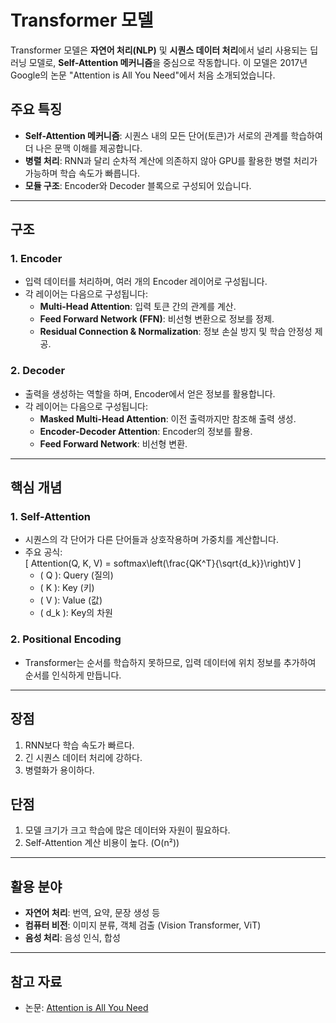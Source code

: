 # Transformer 모델

Transformer 모델은 **자연어 처리(NLP)** 및 **시퀀스 데이터 처리**에서 널리 사용되는 딥러닝 모델로, **Self-Attention 메커니즘**을 중심으로 작동합니다. 이 모델은 2017년 Google의 논문 "Attention is All You Need"에서 처음 소개되었습니다.

## 주요 특징
- **Self-Attention 메커니즘**: 시퀀스 내의 모든 단어(토큰)가 서로의 관계를 학습하여 더 나은 문맥 이해를 제공합니다.
- **병렬 처리**: RNN과 달리 순차적 계산에 의존하지 않아 GPU를 활용한 병렬 처리가 가능하며 학습 속도가 빠릅니다.
- **모듈 구조**: Encoder와 Decoder 블록으로 구성되어 있습니다.

---

## 구조

### 1. Encoder
- 입력 데이터를 처리하며, 여러 개의 Encoder 레이어로 구성됩니다.
- 각 레이어는 다음으로 구성됩니다:
  - **Multi-Head Attention**: 입력 토큰 간의 관계를 계산.
  - **Feed Forward Network (FFN)**: 비선형 변환으로 정보를 정제.
  - **Residual Connection & Normalization**: 정보 손실 방지 및 학습 안정성 제공.

### 2. Decoder
- 출력을 생성하는 역할을 하며, Encoder에서 얻은 정보를 활용합니다.
- 각 레이어는 다음으로 구성됩니다:
  - **Masked Multi-Head Attention**: 이전 출력까지만 참조해 출력 생성.
  - **Encoder-Decoder Attention**: Encoder의 정보를 활용.
  - **Feed Forward Network**: 비선형 변환.

---

## 핵심 개념

### 1. Self-Attention
- 시퀀스의 각 단어가 다른 단어들과 상호작용하며 가중치를 계산합니다.
- 주요 공식:  
  \[
  Attention(Q, K, V) = softmax\left(\frac{QK^T}{\sqrt{d_k}}\right)V
  \]  
  - \( Q \): Query (질의)
  - \( K \): Key (키)
  - \( V \): Value (값)
  - \( d_k \): Key의 차원

### 2. Positional Encoding
- Transformer는 순서를 학습하지 못하므로, 입력 데이터에 위치 정보를 추가하여 순서를 인식하게 만듭니다.

---

## 장점
1. RNN보다 학습 속도가 빠르다.
2. 긴 시퀀스 데이터 처리에 강하다.
3. 병렬화가 용이하다.

## 단점
1. 모델 크기가 크고 학습에 많은 데이터와 자원이 필요하다.
2. Self-Attention 계산 비용이 높다. (O(n²))

---

## 활용 분야
- **자연어 처리**: 번역, 요약, 문장 생성 등
- **컴퓨터 비전**: 이미지 분류, 객체 검출 (Vision Transformer, ViT)
- **음성 처리**: 음성 인식, 합성

---

## 참고 자료
- 논문: [Attention is All You Need](https://arxiv.org/abs/1706.03762)
